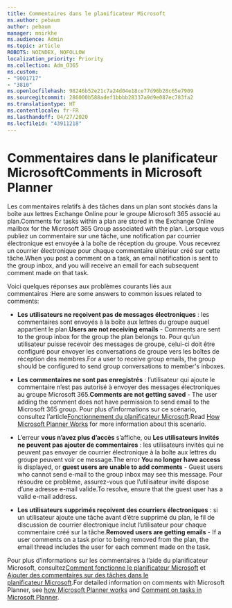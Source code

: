```yaml
---
title: Commentaires dans le planificateur Microsoft
ms.author: pebaum
author: pebaum
manager: mnirkhe
ms.audience: Admin
ms.topic: article
ROBOTS: NOINDEX, NOFOLLOW
localization_priority: Priority
ms.collection: Adm_O365
ms.custom:
- "9001717"
- "3810"
ms.openlocfilehash: 98246b52e21c7a24d04e18ce77d96b28c65e7909
ms.sourcegitcommit: 286000b588adef1bbbb28337a9d9e087ec783fa2
ms.translationtype: HT
ms.contentlocale: fr-FR
ms.lasthandoff: 04/27/2020
ms.locfileid: "43911218"
---
```

# <a name="comments-in-microsoft-planner"></a><span data-ttu-id="9f1fd-102">Commentaires dans le planificateur Microsoft</span><span class="sxs-lookup"><span data-stu-id="9f1fd-102">Comments in Microsoft Planner</span></span>

<span data-ttu-id="9f1fd-103">Les commentaires relatifs à des tâches dans un plan sont stockés dans la boîte aux lettres Exchange Online pour le groupe Microsoft 365 associé au plan.</span><span class="sxs-lookup"><span data-stu-id="9f1fd-103">Comments for tasks within a plan are stored in the Exchange Online mailbox for the Microsoft 365 Group associated with the plan.</span></span>  <span data-ttu-id="9f1fd-104">Lorsque vous publiez un commentaire sur une tâche, une notification par courrier électronique est envoyée à la boîte de réception du groupe. Vous recevrez un courrier électronique pour chaque commentaire ultérieur créé sur cette tâche.</span><span class="sxs-lookup"><span data-stu-id="9f1fd-104">When you post a comment on a task, an email notification is sent to the group inbox, and you will receive an email for each subsequent comment made on that task.</span></span>

<span data-ttu-id="9f1fd-105">Voici quelques réponses aux problèmes courants liés aux commentaires :</span><span class="sxs-lookup"><span data-stu-id="9f1fd-105">Here are some answers to common issues related to comments:</span></span>

- <span data-ttu-id="9f1fd-106">**Les utilisateurs ne reçoivent pas de messages électroniques** : les commentaires sont envoyés à la boîte aux lettres du groupe auquel appartient le plan.</span><span class="sxs-lookup"><span data-stu-id="9f1fd-106">**Users are not receiving emails** - Comments are sent to the group inbox for the group the plan belongs to.</span></span> <span data-ttu-id="9f1fd-107">Pour qu’un utilisateur puisse recevoir des messages de groupe, celui-ci doit être configuré pour envoyer les conversations de groupe vers les boîtes de réception des membres.</span><span class="sxs-lookup"><span data-stu-id="9f1fd-107">For a user to receive group emails, the group should be configured to send group conversations to member's inboxes.</span></span>

- <span data-ttu-id="9f1fd-108">**Les commentaires ne sont pas enregistrés** : l’utilisateur qui ajoute le commentaire n’est pas autorisé à envoyer des messages électroniques au groupe Microsoft 365.</span><span class="sxs-lookup"><span data-stu-id="9f1fd-108">**Comments are not getting saved** -  The user adding the comment does not have permission to send email to the Microsoft 365 group.</span></span> <span data-ttu-id="9f1fd-109">Pour plus d’informations sur ce scénario, consultez l’article[Fonctionnement du planificateur Microsoft](https://techcommunity.microsoft.com/t5/planner-blog/how-microsoft-planner-works/ba-p/1214736).</span><span class="sxs-lookup"><span data-stu-id="9f1fd-109">Read [How Microsoft Planner Works](https://techcommunity.microsoft.com/t5/planner-blog/how-microsoft-planner-works/ba-p/1214736) for more information about this scenario.</span></span>

- <span data-ttu-id="9f1fd-110">L’erreur **vous n’avez plus d’accès** s’affiche, ou **Les utilisateurs invités ne peuvent pas ajouter de commentaires** : les utilisateurs invités qui ne peuvent pas envoyer de courrier électronique à la boîte aux lettres du groupe peuvent voir ce message.</span><span class="sxs-lookup"><span data-stu-id="9f1fd-110">The error **You no longer have access** is displayed, or **guest users are unable to add comments** - Guest users who cannot send e-mail to the group inbox may see this message.</span></span> <span data-ttu-id="9f1fd-111">Pour résoudre ce problème, assurez-vous que l’utilisateur invité dispose d’une adresse e-mail valide.</span><span class="sxs-lookup"><span data-stu-id="9f1fd-111">To resolve, ensure that the guest user has a valid e-mail address.</span></span>

- <span data-ttu-id="9f1fd-112">**Les utilisateurs supprimés reçoivent des courriers électroniques** : si un utilisateur ajoute une tâche avant d’être supprimé du plan, le fil de discussion de courrier électronique inclut l’utilisateur pour chaque commentaire créé sur la tâche.</span><span class="sxs-lookup"><span data-stu-id="9f1fd-112">**Removed users are getting emails** -  If a user comments on a task prior to being removed from the plan, the email thread includes the user for each comment made on the task.</span></span>

<span data-ttu-id="9f1fd-113">Pour plus d’informations sur les commentaires à l’aide du planificateur Microsoft, consultez[Comment fonctionne le planificateur Microsoft](https://techcommunity.microsoft.com/t5/planner-blog/how-microsoft-planner-works/ba-p/1214736) et [Ajouter des commentaires sur des tâches dans le planificateur Microsoft](https://support.microsoft.com/office/comment-on-tasks-in-microsoft-planner-fd4aedde-7785-4cd0-96ee-122fbc9140e1).</span><span class="sxs-lookup"><span data-stu-id="9f1fd-113">For detailed information on comments with Microsoft Planner, see [how Microsoft Planner works](https://techcommunity.microsoft.com/t5/planner-blog/how-microsoft-planner-works/ba-p/1214736) and [Comment on tasks in Microsoft Planner](https://support.microsoft.com/office/comment-on-tasks-in-microsoft-planner-fd4aedde-7785-4cd0-96ee-122fbc9140e1).</span></span>

